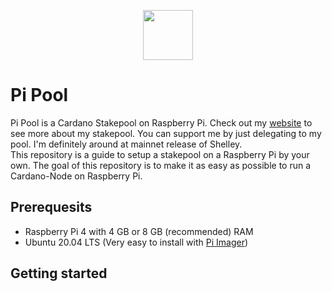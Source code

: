 <p align="center"><img width="80px" src="https://github.com/alessandrokonrad/Pi-Pool/blob/master/images/logo.svg"></img></p>

# Pi Pool

Pi Pool is a Cardano Stakepool on Raspberry Pi. Check out my <a href="pi-pool.web.app">website</a> to see more about my stakepool. You can support me by just delegating to my pool. I'm definitely around at mainnet release of Shelley.<br>
This repository is a guide to setup a stakepool on a Raspberry Pi by your own. The goal of this repository is to make it as easy as possible to run a Cardano-Node on Raspberry Pi.

## Prerequesits

* Raspberry Pi 4 with 4 GB or 8 GB (recommended) RAM
* Ubuntu 20.04 LTS (Very easy to install with <a href="https://www.raspberrypi.org/downloads/">Pi Imager</a>)

## Getting started
